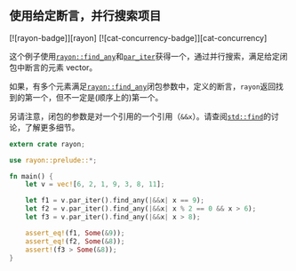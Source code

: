 ## 使用给定断言，并行搜索项目

[![rayon-badge]][rayon] [![cat-concurrency-badge]][cat-concurrency]

这个例子使用[`rayon::find_any`]和[`par_iter`]获得一个，通过并行搜索，满足给定闭包中断言的元素 vector。

如果，有多个元素满足[`rayon::find_any`]闭包参数中，定义的断言，`rayon`返回找到的第一个，但不一定是(顺序上的)第一个。

另请注意，闭包的参数是对一个引用的一个引用（`&&x`）。请查阅[`std::find`]的讨论，了解更多细节。

```rust
extern crate rayon;

use rayon::prelude::*;

fn main() {
    let v = vec![6, 2, 1, 9, 3, 8, 11];

    let f1 = v.par_iter().find_any(|&&x| x == 9);
    let f2 = v.par_iter().find_any(|&&x| x % 2 == 0 && x > 6);
    let f3 = v.par_iter().find_any(|&&x| x > 8);

    assert_eq!(f1, Some(&9));
    assert_eq!(f2, Some(&8));
    assert!(f3 > Some(&8));
}
```

[`par_iter`]: https://docs.rs/rayon/*/rayon/iter/trait.IntoParallelRefIterator.html#tymethod.par_iter
[`rayon::find_any`]: https://docs.rs/rayon/*/rayon/iter/trait.ParallelIterator.html#method.find_any
[`std::find`]: https://doc.rust-lang.org/std/iter/trait.Iterator.html#method.find
